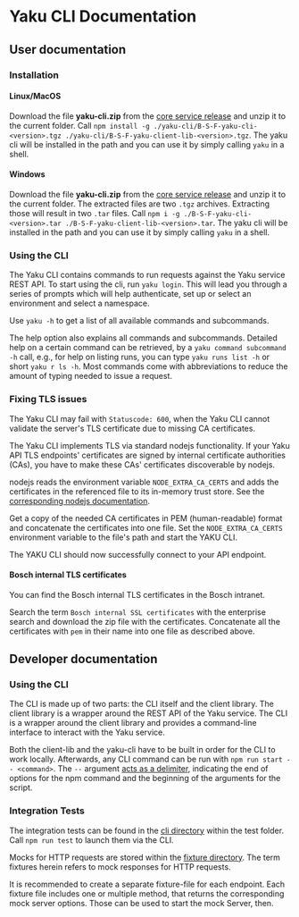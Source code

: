 # Yaku CLI Documentation

## User documentation

### Installation

#### Linux/MacOS

Download the file **yaku-cli.zip** from the [core service release](https://github.com/B-S-F/qg-api-service/releases) and unzip it to the current folder. Call `npm install -g ./yaku-cli/B-S-F-yaku-cli-<version>.tgz ./yaku-cli/B-S-F-yaku-client-lib-<version>.tgz`. The yaku cli will be installed in the path and you can use it by simply calling `yaku` in a shell.

#### Windows
Download the file **yaku-cli.zip** from the [core service release](https://github.com/B-S-F/qg-api-service/releases) and unzip it to the current folder. The extracted files are two `.tgz` archives. Extracting those will result in two `.tar` files. Call `npm i -g ./B-S-F-yaku-cli-<version>.tar ./B-S-F-yaku-client-lib-<version>.tar`. The yaku cli will be installed in the path and you can use it by simply calling `yaku` in a shell.

### Using the CLI

The Yaku CLI contains commands to run requests against the Yaku service REST API. To start using the cli, run `yaku login`. This will lead you through a series of prompts which will help authenticate, set up or select an environment and select a namespace.

Use `yaku -h` to get a list of all available commands and subcommands.

The help option also explains all commands and subcommands. Detailed help on a certain command can be retrieved, by a `yaku command subcommand -h` call, e.g., for help on listing runs, you can type `yaku runs list -h` or short `yaku r ls -h`. Most commands come with abbreviations to reduce the amount of typing needed to issue a request.

### Fixing TLS issues

The Yaku CLI may fail with `Statuscode: 600`, when the Yaku CLI cannot validate the server's TLS certificate due to missing CA certificates.

The Yaku CLI implements TLS via standard nodejs functionality.
If your Yaku API TLS endpoints' certificates are signed by internal certificate authorities (CAs), you have to make these CAs' certificates discoverable by nodejs.

nodejs reads the environment variable `NODE_EXTRA_CA_CERTS` and adds the certificates in the referenced file to its in-memory trust store.
See the [corresponding nodejs documentation](https://nodejs.org/api/cli.html#node_extra_ca_certsfile).

Get a copy of the needed CA certificates in PEM (human-readable) format and concatenate the certificates into one file.
Set the `NODE_EXTRA_CA_CERTS` environment variable to the file's path and start the YAKU CLI.

The YAKU CLI should now successfully connect to your API endpoint.

#### Bosch internal TLS certificates

You can find the Bosch internal TLS certificates in the Bosch intranet.

Search the term `Bosch internal SSL certificates` with the enterprise search and download the zip file with the certificates.
Concatenate all the certificates with `pem` in their name into one file as described above.

## Developer documentation

### Using the CLI

The CLI is made up of two parts: the CLI itself and the client library. The client library is a wrapper around the REST API of the Yaku service. The CLI is a wrapper around the client library and provides a command-line interface to interact with the Yaku service.

Both the client-lib and the yaku-cli have to be built in order for the CLI to work locally. Afterwards, any CLI command can be run with `npm run start -- <command>`. The `--` argument [acts as a delimiter](https://pubs.opengroup.org/onlinepubs/9699919799/basedefs/V1_chap12.html#tag_12_02), indicating the end of options for the npm command and the beginning of the arguments for the script.

### Integration Tests

The integration tests can be found in the [cli directory](./test/cli) within the test folder. Call `npm run test` to launch them via the CLI.

Mocks for HTTP requests are stored within the [fixture directory](./test/fixtures). The term fixtures herein refers to mock responses for HTTP requests.

It is recommended to create a separate fixture-file for each endpoint. Each fixture file includes one or multiple method, that returns the corresponding mock server options. Those can be used to start the mock Server, then.
